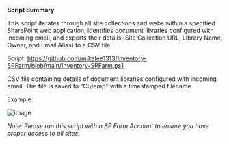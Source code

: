 **Script Summary**

This script iterates through all site collections and webs within a specified SharePoint web application, identifies document libraries configured with incoming email, and exports their details (Site Collection URL, Library Name, Owner, and Email Alias) to a CSV file.

Script:  https://github.com/mikelee1313/Inventory-SPFarm/blob/main/Inventory-SPFarm.ps1

CSV file containing details of document libraries configured with incoming email. The file is saved to "C:\temp\" with a timestamped filename

Example:

![image](https://github.com/user-attachments/assets/47f248d4-9f7f-4ae7-ba60-65568bf6171e)

_Note: Please run this script with a SP Farm Account to ensure you have proper access to all sites._
